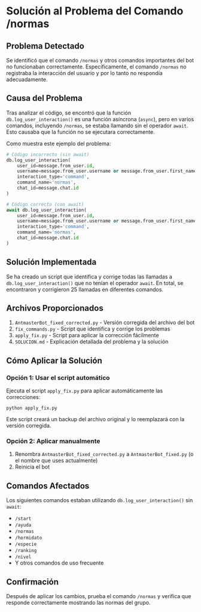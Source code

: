 # Solución al Problema del Comando /normas

## Problema Detectado
Se identificó que el comando `/normas` y otros comandos importantes del bot no funcionaban correctamente. Específicamente, el comando `/normas` no registraba la interacción del usuario y por lo tanto no respondía adecuadamente.

## Causa del Problema
Tras analizar el código, se encontró que la función `db.log_user_interaction()` es una función asíncrona (`async`), pero en varios comandos, incluyendo `/normas`, se estaba llamando sin el operador `await`. Esto causaba que la función no se ejecutara correctamente.

Como muestra este ejemplo del problema:

```python
# Código incorrecto (sin await)
db.log_user_interaction(
    user_id=message.from_user.id,
    username=message.from_user.username or message.from_user.first_name,
    interaction_type='command',
    command_name='normas',
    chat_id=message.chat.id
)

# Código correcto (con await)
await db.log_user_interaction(
    user_id=message.from_user.id,
    username=message.from_user.username or message.from_user.first_name,
    interaction_type='command',
    command_name='normas',
    chat_id=message.chat.id
)
```

## Solución Implementada
Se ha creado un script que identifica y corrige todas las llamadas a `db.log_user_interaction()` que no tenían el operador `await`. En total, se encontraron y corrigieron 25 llamadas en diferentes comandos.

## Archivos Proporcionados

1. `AntmasterBot_fixed_corrected.py` - Versión corregida del archivo del bot
2. `fix_commands.py` - Script que identifica y corrige los problemas
3. `apply_fix.py` - Script para aplicar la corrección fácilmente
4. `SOLUCION.md` - Explicación detallada del problema y la solución

## Cómo Aplicar la Solución

### Opción 1: Usar el script automático
Ejecuta el script `apply_fix.py` para aplicar automáticamente las correcciones:

```
python apply_fix.py
```

Este script creará un backup del archivo original y lo reemplazará con la versión corregida.

### Opción 2: Aplicar manualmente
1. Renombra `AntmasterBot_fixed_corrected.py` a `AntmasterBot_fixed.py` (o el nombre que uses actualmente)
2. Reinicia el bot

## Comandos Afectados
Los siguientes comandos estaban utilizando `db.log_user_interaction()` sin `await`:
- `/start`
- `/ayuda`
- `/normas`
- `/hormidato`
- `/especie`
- `/ranking`
- `/nivel`
- Y otros comandos de uso frecuente

## Confirmación
Después de aplicar los cambios, prueba el comando `/normas` y verifica que responde correctamente mostrando las normas del grupo. 